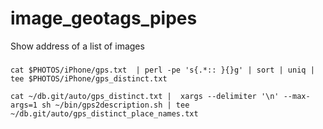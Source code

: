 # image_geotags_pipes
Show address of a list of images

###
```
cat $PHOTOS/iPhone/gps.txt  | perl -pe 's{.*:: }{}g' | sort | uniq | tee $PHOTOS/iPhone/gps_distinct.txt
```
```
cat ~/db.git/auto/gps_distinct.txt |  xargs --delimiter '\n' --max-args=1 sh ~/bin/gps2description.sh | tee ~/db.git/auto/gps_distinct_place_names.txt
```
